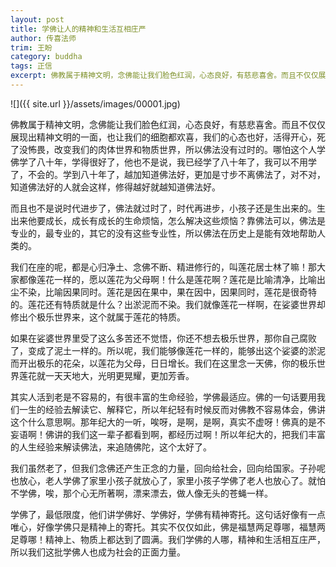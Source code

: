 ```yaml
---
layout: post
title: 学佛让人的精神和生活互相庄严
author: 传喜法师
trim: 王盼
category: buddha
tags: 正信
excerpt: 佛教属于精神文明，念佛能让我们脸色红润，心态良好，有慈悲喜舍。而且不仅仅展现出精神文明的一面，也让我们的细胞都欢喜，我们的心态也好，活得开心，死了没怖畏，改变我们的肉体世界和物质世界，所以佛法没有过时的。哪怕这个人学佛学了八十年，学得很好了，他也不是说，我已经学了八十年了，我可以不用学了，不会的。学到八十年了，越加知道佛法好，更加是寸步不离佛法了，对不对，知道佛法好的人就会这样，修得越好就越知道佛法好。
---
```


![]({{ site.url }}/assets/images/00001.jpg)

佛教属于精神文明，念佛能让我们脸色红润，心态良好，有慈悲喜舍。而且不仅仅展现出精神文明的一面，也让我们的细胞都欢喜，我们的心态也好，活得开心，死了没怖畏，改变我们的肉体世界和物质世界，所以佛法没有过时的。哪怕这个人学佛学了八十年，学得很好了，他也不是说，我已经学了八十年了，我可以不用学了，不会的。学到八十年了，越加知道佛法好，更加是寸步不离佛法了，对不对，知道佛法好的人就会这样，修得越好就越知道佛法好。

而且也不是说时代进步了，佛法就过时了，时代再进步，小孩子还是生出来的。生出来他要成长，成长有成长的生命烦恼，怎么解决这些烦恼？靠佛法可以，佛法是专业的，最专业的，其它的没有这些专业性，所以佛法在历史上是能有效地帮助人类的。

我们在座的呢，都是心归净土、念佛不断、精进修行的，叫莲花居士林了嘛！那大家都像莲花一样的，愿以莲花为父母啊！什么是莲花啊？莲花是比喻清净，比喻出尘不染，比喻因果同时。莲花是因在果中，果在因中，因果同时，莲花是很奇特的。莲花还有特质就是什么？出淤泥而不染。我们就像莲花一样啊，在娑婆世界却修出个极乐世界来，这个就属于莲花的特质。

如果在娑婆世界里受了这么多苦还不觉悟，你还不想去极乐世界，那你自己腐败了，变成了泥土一样的。所以呢，我们能够像莲花一样的，能够出这个娑婆的淤泥而开出极乐的花朵，以莲花为父母，日日增长。我们在这里念一天佛，你的极乐世界莲花就一天天地大，光明更晃耀，更加芳香。

其实人活到老是不容易的，有很丰富的生命经验，学佛最适应。佛的一句话要用我们一生的经验去解读它、解释它，所以年纪轻有时候反而对佛教不容易体会，佛讲这个什么意思啊。那年纪大的一听，唉呀，是啊，是啊，真实不虚呀！佛真的是不妄语啊！佛讲的我们这一辈子都看到啊，都经历过啊！所以年纪大的，把我们丰富的人生经验来解读佛法，来追随佛陀，这个太好了。

我们虽然老了，但我们念佛还产生正念的力量，回向给社会，回向给国家。子孙呢也放心，老人学佛了家里小孩子就放心了，家里小孩子学佛了老人也放心了。就怕不学佛，唉，那个心无所著啊，漂来漂去，做人像无头的苍蝇一样。

学佛了，最低限度，他们讲学佛好、学佛好，学佛有精神寄托。这句话好像有一点唯心，好像学佛只是精神上的寄托。其实不仅仅如此，佛是福慧两足尊哪，福慧两足尊哪！精神上、物质上都达到了圆满。我们学佛的人哪，精神和生活相互庄严，所以我们这批学佛人也成为社会的正面力量。
